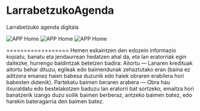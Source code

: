 LarrabetzukoAgenda
==================

Larrabetzuko agenda digitala


![APP Home](https://github.com/ercillagorka/LarrabetzukoAgenda/blob/master/menua.png?raw=true)
![APP Home](https://github.com/ercillagorka/LarrabetzukoAgenda/blob/master/egunekoberriak.png?raw=true)
![APP Home](https://github.com/ercillagorka/LarrabetzukoAgenda/blob/master/hobespenak.png?raw=true)


==================
    Hemen eskaintzen den edozein informazio kopiatu, banatu eta jendaurrean hedatzen ahal da, eta lan eratorriak egin daitezke, hurrengo baldintzak betetzen badira:
    Aitortu — Lanaren kredituak aitortu behar dituzu, egileak edo baimendunak zehaztutako eran (baina ez aditzera emanez haien babesa duzunik edo haiek obraren erabilera hori babesten dutenik).
    Partekatu baimen beraren arabera — Obra hau itxuraldatu edo bestelakotzen baduzu lan eratorri bat sortzeko, emaitza hori banatzerik izango duzu soilik baimen berberaz, antzeko baimen batez, edo harekin bateragarria den baimen batez.
